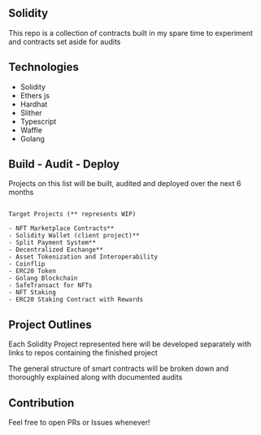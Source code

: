 ## Solidity 

This repo is a collection of contracts built in my spare time to experiment and contracts set aside for audits 




## Technologies

- Solidity
- Ethers js
- Hardhat
- Slither
- Typescript
- Waffle
- Golang

## Build - Audit - Deploy

Projects on this list will be built, audited and deployed over the next 6 months

```

Target Projects (** represents WIP)

- NFT Marketplace Contracts**
- Solidity Wallet (client project)**
- Split Payment System**
- Decentralized Exchange**
- Asset Tokenization and Interoperability
- Coinflip
- ERC20 Token
- Golang Blockchain
- SafeTransact for NFTs
- NFT Staking
- ERC20 Staking Contract with Rewards

```

## Project Outlines

Each Solidity Project represented here will be developed separately with links to repos containing the finished project

The general structure of smart contracts will be broken down and thoroughly explained along with documented audits



## Contribution

Feel free to open PRs or Issues whenever!

